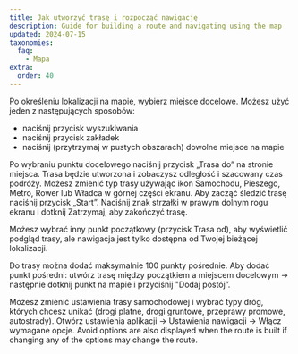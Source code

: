 ```yaml
---
title: Jak utworzyć trasę i rozpocząć nawigację
description: Guide for building a route and navigating using the map
updated: 2024-07-15
taxonomies:
  faq:
    - Mapa
extra:
  order: 40
---
```


Po określeniu lokalizacji na mapie, wybierz miejsce docelowe.
Możesz użyć jeden z następujących sposobów:

- naciśnij przycisk wyszukiwania
- naciśnij przycisk zakładek
- naciśnij (przytrzymaj w pustych obszarach) dowolne miejsce na mapie

Po wybraniu punktu docelowego naciśnij przycisk „Trasa do” na stronie miejsca. Trasa będzie utworzona i zobaczysz odległość i szacowany czas podróży. Możesz zmienić typ trasy używając ikon Samochodu, Pieszego, Metro, Rower lub Władca w górnej części ekranu. Aby zacząć śledzić trasę naciśnij przycisk „Start”. Naciśnij znak strzałki w prawym dolnym rogu ekranu i dotknij Zatrzymaj, aby zakończyć trasę.

Możesz wybrać inny punkt początkowy (przycisk Trasa od), aby wyświetlić podgląd trasy, ale nawigacja jest tylko dostępna od Twojej bieżącej lokalizacji.

Do trasy można dodać maksymalnie 100 punkty pośrednie. Aby dodać punkt pośredni: utwórz trasę między początkiem a miejscem docelowym → następnie dotknij punkt na mapie i przyciśnij "Dodaj postój”.

Możesz zmienić ustawienia trasy samochodowej i wybrać typy dróg, których chcesz unikać (drogi platne, drogi gruntowe, przeprawy promowe, autostrady). Otwórz ustawienia aplikacji → Ustawienia nawigacji → Włącz wymagane opcje. Avoid options are also displayed when the route is built if changing any of the options may change the route.
